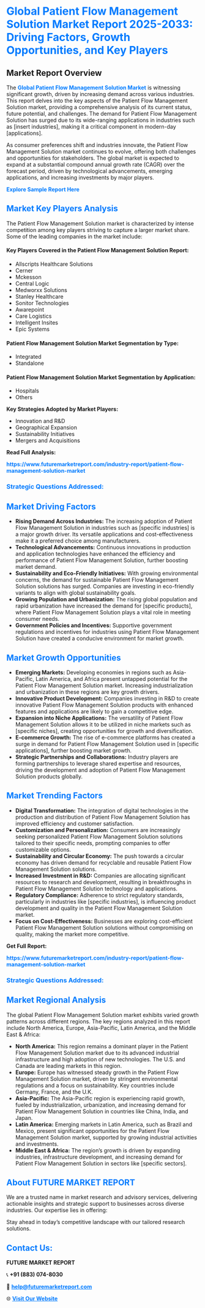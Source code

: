 <h1 style="color: #007BFF;">Global Patient Flow Management Solution Market Report 2025-2033: Driving Factors, Growth Opportunities, and Key Players</h1>

<section id="overview">
<h2>Market Report Overview</h2>
<p>The <a href="https://www.futuremarketreport.com/industry-report/patient-flow-management-solution-market" style="color: #007BFF; text-decoration: none;"><strong>Global Patient Flow Management Solution Market</strong></a> is witnessing significant growth, driven by increasing demand across various industries. This report delves into the key aspects of the Patient Flow Management Solution market, providing a comprehensive analysis of its current status, future potential, and challenges. The demand for Patient Flow Management Solution has surged due to its wide-ranging applications in industries such as [insert industries], making it a critical component in modern-day [applications].</p>
<p>As consumer preferences shift and industries innovate, the Patient Flow Management Solution market continues to evolve, offering both challenges and opportunities for stakeholders. The global market is expected to expand at a substantial compound annual growth rate (CAGR) over the forecast period, driven by technological advancements, emerging applications, and increasing investments by major players.</p>
</section>

<section id="overview">
<p><a href="https://www.futuremarketreport.com/request-sample/reportId=101132" style="color: #007BFF; text-decoration: none;"><strong>Explore Sample Report Here</strong></a></p>
</section>

<section id="key-players">
<h2 style="color: #007BFF;">Market Key Players Analysis</h2>
<p>The Patient Flow Management Solution market is characterized by intense competition among key players striving to capture a larger market share. Some of the leading companies in the market include:</p>
<h4>Key Players Covered in the Patient Flow Management Solution Report:</h4>
<ul><li>Allscripts Healthcare Solutions</li><li>Cerner</li><li>Mckesson</li><li>Central Logic</li><li>Medworxx Solutions</li><li>Stanley Healthcare</li><li>Sonitor Technologies</li><li>Awarepoint</li><li>Care Logistics</li><li>Intelligent Insites</li><li>Epic Systems</li></ul>
<h4>Patient Flow Management Solution Market Segmentation by Type:</h4>
<ul><li>Integrated</li><li>Standalone</li></ul>

<h4>Patient Flow Management Solution Market Segmentation by Application:</h4>
<ul><li>Hospitals</li><li>Others</li></ul>
<p><strong>Key Strategies Adopted by Market Players:</strong></p>
<ul>
<li>Innovation and R&D</li>
<li>Geographical Expansion</li>
<li>Sustainability Initiatives</li>
<li>Mergers and Acquisitions</li>
</ul>
</section>

<section>
<p><strong>Read Full Analysis: </strong></p><a href="https://www.futuremarketreport.com/industry-report/patient-flow-management-solution-market" style="color: #007BFF; text-decoration: none;"><strong>https://www.futuremarketreport.com/industry-report/patient-flow-management-solution-market</strong></a>
<h3 style="color: #007BFF;">Strategic Questions Addressed:</h3>
</section>

<section id="driving-factors">
<h2 style="color: #007BFF;">Market Driving Factors</h2>
<ul>
<li><strong>Rising Demand Across Industries:</strong> The increasing adoption of Patient Flow Management Solution in industries such as [specific industries] is a major growth driver. Its versatile applications and cost-effectiveness make it a preferred choice among manufacturers.</li>
<li><strong>Technological Advancements:</strong> Continuous innovations in production and application technologies have enhanced the efficiency and performance of Patient Flow Management Solution, further boosting market demand.</li>
<li><strong>Sustainability and Eco-Friendly Initiatives:</strong> With growing environmental concerns, the demand for sustainable Patient Flow Management Solution solutions has surged. Companies are investing in eco-friendly variants to align with global sustainability goals.</li>
<li><strong>Growing Population and Urbanization:</strong> The rising global population and rapid urbanization have increased the demand for [specific products], where Patient Flow Management Solution plays a vital role in meeting consumer needs.</li>
<li><strong>Government Policies and Incentives:</strong> Supportive government regulations and incentives for industries using Patient Flow Management Solution have created a conducive environment for market growth.</li>
</ul>
</section>

<section id="growth-opportunities">
<h2 style="color: #007BFF;">Market Growth Opportunities</h2>
<ul>
<li><strong>Emerging Markets:</strong> Developing economies in regions such as Asia-Pacific, Latin America, and Africa present untapped potential for the Patient Flow Management Solution market. Increasing industrialization and urbanization in these regions are key growth drivers.</li>
<li><strong>Innovative Product Development:</strong> Companies investing in R&D to create innovative Patient Flow Management Solution products with enhanced features and applications are likely to gain a competitive edge.</li>
<li><strong>Expansion into Niche Applications:</strong> The versatility of Patient Flow Management Solution allows it to be utilized in niche markets such as [specific niches], creating opportunities for growth and diversification.</li>
<li><strong>E-commerce Growth:</strong> The rise of e-commerce platforms has created a surge in demand for Patient Flow Management Solution used in [specific applications], further boosting market growth.</li>
<li><strong>Strategic Partnerships and Collaborations:</strong> Industry players are forming partnerships to leverage shared expertise and resources, driving the development and adoption of Patient Flow Management Solution products globally.</li>
</ul>
</section>

<section id="trending-factors">
<h2 style="color: #007BFF;">Market Trending Factors</h2>
<ul>
<li><strong>Digital Transformation:</strong> The integration of digital technologies in the production and distribution of Patient Flow Management Solution has improved efficiency and customer satisfaction.</li>
<li><strong>Customization and Personalization:</strong> Consumers are increasingly seeking personalized Patient Flow Management Solution solutions tailored to their specific needs, prompting companies to offer customizable options.</li>
<li><strong>Sustainability and Circular Economy:</strong> The push towards a circular economy has driven demand for recyclable and reusable Patient Flow Management Solution solutions.</li>
<li><strong>Increased Investment in R&D:</strong> Companies are allocating significant resources to research and development, resulting in breakthroughs in Patient Flow Management Solution technology and applications.</li>
<li><strong>Regulatory Compliance:</strong> Adherence to strict regulatory standards, particularly in industries like [specific industries], is influencing product development and quality in the Patient Flow Management Solution market.</li>
<li><strong>Focus on Cost-Effectiveness:</strong> Businesses are exploring cost-efficient Patient Flow Management Solution solutions without compromising on quality, making the market more competitive.</li>
</ul>
</section>

<section>
<p><strong>Get Full Report: </strong></p><a href="https://www.futuremarketreport.com/industry-report/patient-flow-management-solution-market" style="color: #007BFF; text-decoration: none;"><strong>https://www.futuremarketreport.com/industry-report/patient-flow-management-solution-market</strong></a>
<h3 style="color: #007BFF;">Strategic Questions Addressed:</h3>
</section>


<section id="regional-analysis">
<h2 style="color: #007BFF;">Market Regional Analysis</h2>
<p>The global Patient Flow Management Solution market exhibits varied growth patterns across different regions. The key regions analyzed in this report include North America, Europe, Asia-Pacific, Latin America, and the Middle East & Africa:</p>
<ul>
<li><strong>North America:</strong> This region remains a dominant player in the Patient Flow Management Solution market due to its advanced industrial infrastructure and high adoption of new technologies. The U.S. and Canada are leading markets in this region.</li>
<li><strong>Europe:</strong> Europe has witnessed steady growth in the Patient Flow Management Solution market, driven by stringent environmental regulations and a focus on sustainability. Key countries include Germany, France, and the U.K.</li>
<li><strong>Asia-Pacific:</strong> The Asia-Pacific region is experiencing rapid growth, fueled by industrialization, urbanization, and increasing demand for Patient Flow Management Solution in countries like China, India, and Japan.</li>
<li><strong>Latin America:</strong> Emerging markets in Latin America, such as Brazil and Mexico, present significant opportunities for the Patient Flow Management Solution market, supported by growing industrial activities and investments.</li>
<li><strong>Middle East & Africa:</strong> The region’s growth is driven by expanding industries, infrastructure development, and increasing demand for Patient Flow Management Solution in sectors like [specific sectors].</li>
</ul>
</section>

<footer>
<h2 style="color: #007BFF;">About FUTURE MARKET REPORT</h2>
<p>We are a trusted name in market research and advisory services, delivering actionable insights and strategic support to businesses across diverse industries. Our expertise lies in offering:</p>

<p>Stay ahead in today’s competitive landscape with our tailored research solutions.</p>

<h2 style="color: #007BFF;">Contact Us:</h2>
<p><strong>FUTURE MARKET REPORT</strong></p>
<p>📞 <strong>+91 (883) 074-8030</strong></p>
<p>📧 <strong><a href="mailto:help@futuremarketreport.com" style="color: #007BFF;">help@futuremarketreport.com</a></strong></p>
<p>🌐 <strong><a href="https://www.futuremarketreport.com/" style="color: #007BFF;">Visit Our Website</a></strong></p>
</footer>